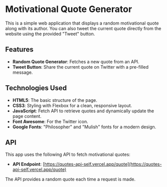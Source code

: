 # Motivational Quote Generator

This is a simple web application that displays a random motivational quote along with its author. You can also tweet the current quote directly from the website using the provided "Tweet" button.

## Features

- **Random Quote Generator**: Fetches a new quote from an API.
- **Tweet Button**: Share the current quote on Twitter with a pre-filled message.

## Technologies Used

- **HTML5**: The basic structure of the page.
- **CSS3**: Styling with Flexbox for a clean, responsive layout.
- **JavaScript**: Fetch API to retrieve quotes and dynamically update the page content.
- **Font Awesome**: For the Twitter icon.
- **Google Fonts**: "Philosopher" and "Mulish" fonts for a modern design.

## API

This app uses the following API to fetch motivational quotes:

- **API Endpoint**: [https://quotes-api-self.vercel.app/quote](https://quotes-api-self.vercel.app/quote)

The API provides a random quote each time a request is made.


